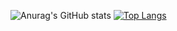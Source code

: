 ![Anurag's GitHub stats](https://github-readme-stats.vercel.app/api?username=Aimeana100&show_icons=true&theme=gradient)
[![Top Langs](https://github-readme-stats.vercel.app/api/top-langs/?username=Aimeana100&layout=compact)](https://github.com/anuraghazra/github-readme-stats)
